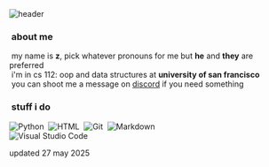 <img alt="header" src="https://wallpaper.forfun.com/fetch/34/34e2207671976941581bcfbf0c9a6b16.jpeg" align="center">

### &nbsp;about me

&nbsp;my name is **z**, pick whatever pronouns for me but **he** and **they** are preferred\
&nbsp;i'm in cs 112: oop and data structures at **university of san francisco**\
&nbsp;you can shoot me a message on [discord](https://discord.com/users/839601350865584158) if you need something

### &nbsp;stuff i do

![Python](https://img.shields.io/badge/-Python-05122A?style=flat&logo=python)&nbsp;
![HTML](https://img.shields.io/badge/-HTML-05122A?style=flat&logo=HTML5)&nbsp;
![Git](https://img.shields.io/badge/-Git-05122A?style=flat&logo=git)&nbsp;
![Markdown](https://img.shields.io/badge/-Markdown-05122A?style=flat&logo=markdown)\
![Visual Studio Code](https://img.shields.io/badge/-Visual%20Studio%20Code-05122A?style=flat&logo=visual-studio-code&logoColor=007ACC)&nbsp;

updated 27 may 2025
